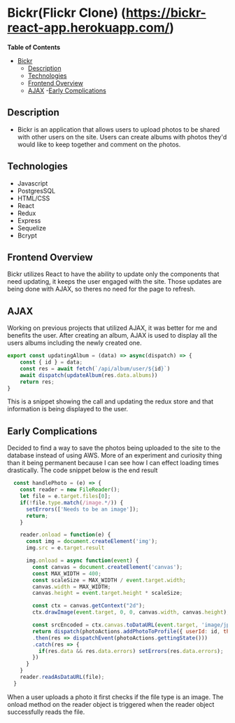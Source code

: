 # Bickr(Flickr Clone) (https://bickr-react-app.herokuapp.com/)

**Table of Contents**
- [Bickr](#bickr)
  - [Description](#description)
  - [Technologies](#technologies)
  - [Frontend Overview](#frontend-overview)
  - [AJAX](#ajax)
  -[Early Complications](#early-complications)

 
## Description

* Bickr is an application that allows users to upload photos to be shared with other users on the site.
Users can create albums with photos they'd would like to keep together and comment on the photos. 


## Technologies
 - Javascript
 - PostgresSQL
 - HTML/CSS
 - React
 - Redux
 - Express
 - Sequelize
 - Bcrypt


 ## Frontend Overview 

Bickr utilizes React to have the ability to update only the components that need
updating, it keeps the user engaged with the site. Those updates are being done with AJAX, so theres no need for the page to refresh.


## AJAX

Working on previous projects that utilized AJAX, it was better for me and benefits the user. After creating an album, AJAX is used to display all the users albums including the newly created one.

```js
export const updatingAlbum = (data) => async(dispatch) => {
    const { id } = data;
    const res = await fetch(`/api/album/user/${id}`)
    await dispatch(updateAlbum(res.data.albums))
    return res;
}
```

This is a snippet showing the call and updating the redux store and that information is being displayed to the user.


## Early Complications

Decided to find a way to save the photos being uploaded to the site to the database instead of using AWS. More of an experiment and curiosity thing than it being permanent because I can see how I can effect loading times drastically.
The code snippet below is the end result

```js
  const handlePhoto = (e) => {
    const reader = new FileReader();
    let file = e.target.files[0];
    if(!file.type.match(/image.*/)) {
      setErrors(['Needs to be an image']);
      return;
    }

    reader.onload = function(e) {
      const img = document.createElement('img');
      img.src = e.target.result

      img.onload = async function(event) {
        const canvas = document.createElement('canvas');
        const MAX_WIDTH = 400;
        const scaleSize = MAX_WIDTH / event.target.width;
        canvas.width = MAX_WIDTH;
        canvas.height = event.target.height * scaleSize;

        const ctx = canvas.getContext("2d");
        ctx.drawImage(event.target, 0, 0, canvas.width, canvas.height);

        const srcEncoded = ctx.canvas.toDataURL(event.target, 'image/jpeg');
        return dispatch(photoActions.addPhotoToProfile({ userId: id, thumbSrc: srcEncoded, src: e.target.result}))
        .then(res => dispatchEvent(photoActions.gettingState()))
        .catch(res => {
          if(res.data && res.data.errors) setErrors(res.data.errors);
        })
      }
    }
    reader.readAsDataURL(file);
  }
```

When a user uploads a photo it first checks if the file type is an image. The onload method on the reader object is triggered when the reader object successfully reads the file. 